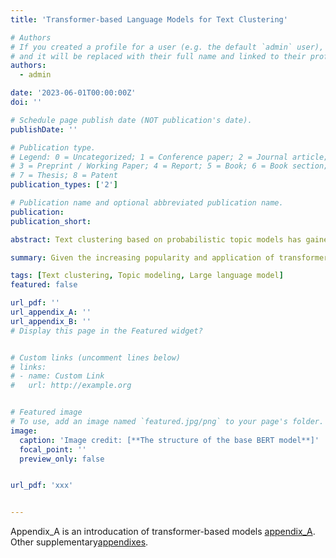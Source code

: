 ```yaml
---
title: 'Transformer-based Language Models for Text Clustering'

# Authors
# If you created a profile for a user (e.g. the default `admin` user), write the username (folder name) here
# and it will be replaced with their full name and linked to their profile.
authors:
  - admin

date: '2023-06-01T00:00:00Z'
doi: ''

# Schedule page publish date (NOT publication's date).
publishDate: ''

# Publication type.
# Legend: 0 = Uncategorized; 1 = Conference paper; 2 = Journal article;
# 3 = Preprint / Working Paper; 4 = Report; 5 = Book; 6 = Book section;
# 7 = Thesis; 8 = Patent
publication_types: ['2']

# Publication name and optional abbreviated publication name.
publication: 
publication_short: 

abstract: Text clustering based on probabilistic topic models has gained significant attention among political scientists in recent years. However, commonly used probabilistic topic models like Latent Dirichlet Allocation and Structural Topic Models exhibit several limitations that hinder their application. Firstly, these models struggle to accurately classify short texts. Secondly, their performance heavily relies on user decisions regarding text preprocessing and the number of clusters selected. Lastly, model training with large text datasets can be time-consuming. In this paper, I propose a workflow that uses transformer-based language models, such as BERT and GPT, for text clustering. This method surpasses traditional topic models in terms of accuracy and time efficiency. Furthermore, it reduces the impact of user decisions on text preprocessing and facilitates easy comparison of different topic numbers' impact on research outcomes. Given the increasing popularity and application of transformer-based language models like ChatGPT, this paper encourages social scientists to explore how this state-of-the-art technology can enhance their research.

summary: Given the increasing popularity and application of transformer-based language models like ChatGPT and BERT, this paper encourages social scientists to explore how this state-of-the-art technology can enhance their research.

tags: [Text clustering, Topic modeling, Large language model]
featured: false

url_pdf: ''
url_appendix_A: ''
url_appendix_B: ''
# Display this page in the Featured widget?


# Custom links (uncomment lines below)
# links:
# - name: Custom Link
#   url: http://example.org


# Featured image
# To use, add an image named `featured.jpg/png` to your page's folder.
image:
  caption: 'Image credit: [**The structure of the base BERT model**]'
  focal_point: ''
  preview_only: false


url_pdf: 'xxx'


---
```

Appendix_A is an introducation of transformer-based models [appendix_A](https://test/).
Other supplementary[appendixes](https://test/).

